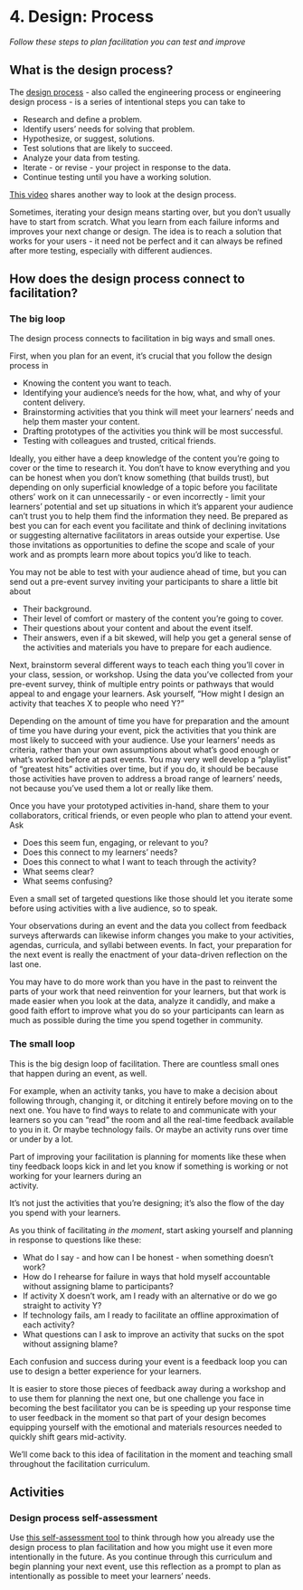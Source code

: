 # 4. Design: Process

_Follow these steps to plan facilitation you can test and improve_

## What is the design process?

The [design process](https://en.wikipedia.org/wiki/Design#Design_as_a_process) - also called the engineering process or engineering design process - is a series of intentional steps you can take to

* Research and define a problem.
* Identify users’ needs for solving that problem.
* Hypothesize, or suggest, solutions.
* Test solutions that are likely to succeed.
* Analyze your data from testing.
* Iterate - or revise - your project in response to the data.
* Continue testing until you have a working solution.

[This video](https://www.youtube.com/watch?v=fxJWin195kU) shares another way to look at the design process.

Sometimes, iterating your design means starting over, but you don’t usually have to start from scratch. What you learn from each failure informs and improves your next change or design. The idea is to reach a solution that works for your users - it need not be perfect and it can always be refined after more testing, especially with different audiences.

## How does the design process connect to facilitation?

### The big loop

The design process connects to facilitation in big ways and small ones.

First, when you plan for an event, it’s crucial that you follow the design process in

* Knowing the content you want to teach.
* Identifying your audience’s needs for the how, what, and why of your content delivery.
* Brainstorming activities that you think will meet your learners’ needs and help them master your content.
* Drafting prototypes of the activities you think will be most successful.
* Testing with colleagues and trusted, critical friends.

Ideally, you either have a deep knowledge of the content you’re going to cover or the time to research it. You don’t have to know everything and you can be honest when you don’t know something \(that builds trust\), but depending on only superficial knowledge of a topic before you facilitate others’ work on it can unnecessarily - or even incorrectly -  limit your learners’ potential and set up situations in which it’s apparent your audience can’t trust you to help them find the information they need. Be prepared as best you can for each event you facilitate and think of declining invitations or suggesting alternative facilitators in areas outside your expertise. Use those invitations as opportunities to define the scope and scale of your work and as prompts learn more about topics you’d like to teach.

You may not be able to test with your audience ahead of time, but you can send out a pre-event survey inviting your participants to share a little bit about

* Their background.
* Their level of comfort or mastery of the content you’re going to cover.
* Their questions about your content and about the event itself.
* Their answers, even if a bit skewed, will help you get a general sense of the activities and materials you have to prepare for each audience. 

Next, brainstorm several different ways to teach each thing you’ll cover in your class, session, or workshop. Using the data you’ve collected from your pre-event survey, think of multiple entry points or pathways that would appeal to and engage your learners. Ask yourself, “How might I design an activity that teaches X to people who need Y?”

Depending on the amount of time you have for preparation and the amount of time you have during your event, pick the activities that you think are most likely to succeed with your audience. Use your learners’ needs as criteria, rather than your own assumptions about what’s good enough or what’s worked before at past events. You may very well develop a “playlist” of “greatest hits” activities over time, but if you do, it should be because those activities have proven to address a broad range of learners’ needs, not because you’ve used them a lot or really like them.

Once you have your prototyped activities in-hand, share them to your collaborators, critical friends, or even people who plan to attend your event. Ask

* Does this seem fun, engaging, or relevant to you?
* Does this connect to my learners’ needs?
* Does this connect to what I want to teach through the activity?
* What seems clear?
* What seems confusing?

Even a small set of targeted questions like those should let you iterate some before using activities with a live audience, so to speak.

Your observations during an event and the data you collect from feedback surveys afterwards can likewise inform changes you make to your activities, agendas, curricula, and syllabi between events. In fact, your preparation for the next event is really the enactment of your data-driven reflection on the last one.

You may have to do more work than you have in the past to reinvent the parts of your work that need reinvention for your learners, but that work is made easier when you look at the data, analyze it candidly, and make a good faith effort to improve what you do so your participants can learn as much as possible during the time you spend together in community.

### The small loop

This is the big design loop of facilitation. There are countless small ones that happen during an event, as well.

For example, when an activity tanks, you have to make a decision about following through, changing it, or ditching it entirely before moving on to the next one. You have to find ways to relate to and communicate with your learners so you can “read” the room and all the real-time feedback available to you in it. Or maybe technology fails. Or maybe an activity runs over time or under by a lot.

Part of improving your facilitation is planning for moments like these when tiny feedback loops kick in and let you know if something is working or not working for your learners during an   
activity.

It’s not just the activities that you’re designing; it’s also the flow of the day you spend with your learners.

As you think of facilitating _in the moment_, start asking yourself and planning in response to questions like these:

* What do I say - and how can I be honest - when something doesn’t work?
* How do I rehearse for failure in ways that hold myself accountable without assigning blame to participants?
* If activity X doesn’t work, am I ready with an alternative or do we go straight to activity Y?
* If technology fails, am I ready to facilitate an offline approximation of each activity?
* What questions can I ask to improve an activity that sucks on the spot without assigning blame?

Each confusion and success during your event is a feedback loop you can use to design a better experience for your learners.

It is easier to store those pieces of feedback away during a workshop and to use them for planning the next one, but one challenge you face in becoming the best facilitator you can be is speeding up your response time to user feedback in the moment so that part of your design becomes equipping yourself with the emotional and materials resources needed to quickly shift gears mid-activity.

We’ll come back to this idea of facilitation in the moment and teaching small throughout the facilitation curriculum.

## Activities

### Design process self-assessment

Use [this self-assessment tool](/activities/design-process-self-assessment.pdf) to think through how you already use the design process to plan facilitation and how you might use it even more intentionally in the future. As you continue through this curriculum and begin planning your next event, use this reflection as a prompt to plan as intentionally as possible to meet your learners’ needs.

